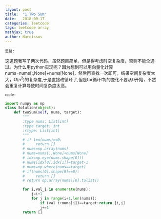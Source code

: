 ```yaml
---
layout: post
title:  "1.Two Sum"
date:   2018-09-17
categories: leetcode
tags: leetcode array
mathjax: true
author: Narcissus
---
```




`思路:`

这道题我写了两次代码，虽然题目简单，但是得考虑时空复杂度，否则不能全通过。为什么用python实现呢？因为想到可以用向量化计算nums=nums[:,None]+nums[None]，然后再查找一次即可，结果空间复杂度太大，$O(n^2)$的复杂度,于是直接改循环了,但是for循环中j的变化不要从0开始，不然会重复计算导致时间复杂度太高。

`code:`

```python
import numpy as np
class Solution(object):
    def twoSum(self, nums, target):
        """
        :type nums: List[int]
        :type target: int
        :rtype: List[int]
        """
        # if len(nums)==0:
        #     return []
        # nums=np.array(nums)
        # nums=nums[:,None]+nums[None]
        # idx=np.eye(nums.shape[0]))
        # nums[idx[0],idx[1]]=target-1
        # nums=np.where(nums==target)
        # if(nums[0].shape[0]==0):
        #     return []
        # return np.array(nums)[0].tolist()

        for i,val_i in enumerate(nums):
            j=i+1
            for j in range(i+1,len(nums)):
                if (val_i+nums[j])==target:return [i,j]
                j+=1
        return []

```

